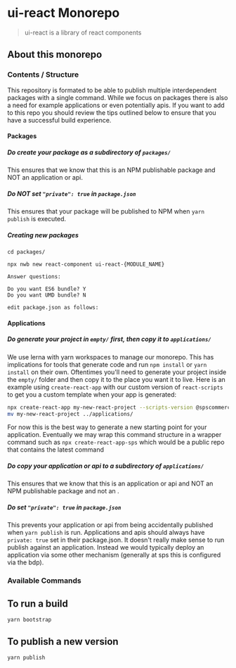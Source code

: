 # ui-react Monorepo

> ui-react is a library of react components

## About this monorepo

### Contents / Structure

This repository is formated to be able to publish multiple interdependent packages with a single command. While we focus on packages there is also a need for example applications or even potentially apis. If you want to add to this repo you should review the tips outlined below to ensure that you have a successful build experience.

#### Packages

##### Do create your package as a subdirectory of `packages/`

This ensures that we know that this is an NPM publishable package and NOT an application or api.

##### Do NOT set `"private": true` in `package.json`

This ensures that your package will be published to NPM when `yarn publish` is executed.

##### Creating new packages

```
cd packages/

npx nwb new react-component ui-react-{MODULE_NAME}

Answer questions:

Do you want ES6 bundle? Y
Do you want UMD bundle? N

edit package.json as follows:
```

#### Applications

##### Do generate your project in `empty/` first, then copy it to `applications/`

We use lerna with yarn workspaces to manage our monorepo. This has implications for tools that generate code and run `npm install` or `yarn install` on their own. Oftentimes you'll need to generate your project inside the `empty/` folder and then copy it to the place you want it to live. Here is an example using `create-react-app` with our custom version of `react-scripts` to get you a custom template when your app is generated:

```bash
npx create-react-app my-new-react-project --scripts-version @spscommerce/ui-react-scripts
mv my-new-react-project ../applications/
```

For now this is the best way to generate a new starting point for your application. Eventually we may wrap this command structure in a wrapper command such as `npx create-react-app-sps` which would be a public repo that contains the latest command

##### Do copy your application or api to a subdirectory of `applications/`

This ensures that we know that this is an application or api and NOT an NPM publishable package and not an .

##### Do set `"private": true` in `package.json`

This prevents your application or api from being accidentally published when `yarn publish` is run. Applications and apis should always have `private: true` set in their package.json. It doesn't really make sense to run publish against an application. Instead we would typically deploy an application via some other mechanism (generally at sps this is configured via the bdp).

### Available Commands

## To run a build

`yarn bootstrap`

## To publish a new version

`yarn publish`
